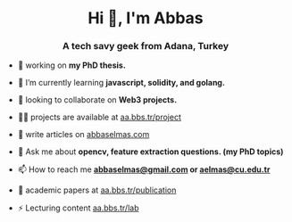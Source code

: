 <h1 align="center">Hi 👋, I'm Abbas</h1>
<h3 align="center">A tech savy geek from Adana, Turkey</h3>

- 🔭 working on **my PhD thesis.**

- 🌱 I’m currently learning **javascript, solidity, and golang.**

- 👯 looking to collaborate on **Web3 projects.**

- 👨‍💻 projects are available at [aa.bbs.tr/project](https://aa.bbs.tr/project)

- 📝 write articles on [abbaselmas.com](https://abbaselmas.com)

- 💬 Ask me about **opencv, feature extraction questions. (my PhD topics)**

- 📫 How to reach me **abbaselmas@gmail.com or aelmas@cu.edu.tr**

- 📄 academic papers at [aa.bbs.tr/publication](https://aa.bbs.tr/publication)

- ⚡ Lecturing content [aa.bbs.tr/lab](https://aa.bbs.tr/lab)
